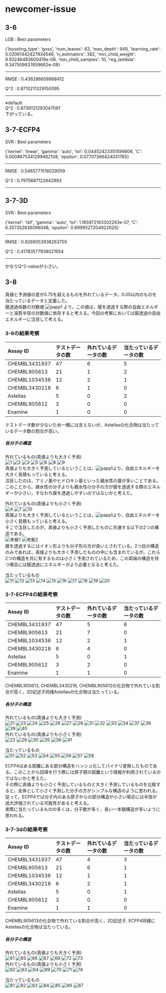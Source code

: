 # newcomer-issue

## 3-6

LGB : Best parameters

{'boosting_type': 'goss', 'num_leaves': 63, 'max_depth': 949, 'learning_rate': 0.02061442427834546, 'n_estimators': 382, 'min_child_weight': 9.93246483600419e-08, 'min_child_samples': 10, 'reg_lambda': 9.347509937659662e-08}

---------------------------------------

RMSE : 0.436286658988412

Q^2 : 0.8710211329150095  

---------------------------------------  
※default  
Q^2 : 0.8736131293047061  
下がっている。  

## 3-7-ECFP4

SVR : Best parameters

{'kernel': 'linear', 'gamma': 'auto', 'tol': 0.04452423351599806, 'C': 0.0008675341299462108, 'epsilon': 0.07707366424031765}

---------------------------------------

RMSE : 0.5465771516029059

Q^2 : 0.7975687122642893

---------------------------------------

## 3-7-3D

SVR : Best parameters

{'kernel': 'rbf', 'gamma': 'auto', 'tol': 1.165972163302293e-07, 'C': 6.357352836096048, 'epsilon': 0.6999527204922626}

---------------------------------------

RMSE : 0.9269053938263705

Q^2 : 0.41783577938021654

---------------------------------------

かなりQ^2-valueが小さい。

## 3-8  
真値と予測値の差が0.75を超えるものを外れているデータ，0.05以内のものを当たっているデータと定義した。  
膜透過係数の対数値
![papp1](newcomer3/papp/1.gif)
より，この値は，膜を透過する際の自由エネルギーと溶質半径の対数値に依存すると考える。今回の考察においては膜透過の自由エネルギーに注目して考える。

### 3-6の結果考察
|Assay ID|テストデータの数|外れているデータの数|当たっているデータの数|
|:---|:---|:---|:---| 
|CHEMBL3431937|47|6|5|
|CHEMBL905613|21|1|2|
|CHEMBL1034536|12|2|1| 
|CHEMBL3430218|6|1|0|
|Astellas|5|0|2|
|CHEMBL905612|3|0|0|  
|Enamine|1|0|0|

テストデータ数が少ないため一概には言えないが，Astellasの化合物は当たっているデータ数の割合が高い。

##### 各分子の構造  
外れているもの(真値よりも大きく予測)  
![1](newcomer3/newcomer3_6_out/1.png)
![2](newcomer3/newcomer3_6_out/2.png)
![3](newcomer3/newcomer3_6_out/3.png)
![5](newcomer3/newcomer3_6_out/5.png)
![6](newcomer3/newcomer3_6_out/6.png)
![8](newcomer3/newcomer3_6_out/8.png)
![9](newcomer3/newcomer3_6_out/9.png)  
真値よりも大きく予測しているということは，![papp1](newcomer3/papp/1.gif)より，自由エネルギーを大きく見積もっていると考える。  
注目したのは，アミノ基やヒドロキシ基といった親水性の基が多いことである。このことから，疎水性の分子よりも親水性の分子の方が膜を透過する際のエネルギーが小さい，すなわち膜を透過しやすいのではないかと考えた。  

外れているもの(真値よりも小さく予測)  
![4](newcomer3/newcomer3_6_out/4.png)
![7](newcomer3/newcomer3_6_out/7.png)
![10](newcomer3/newcomer3_6_out/10.png)  
真値よりも大きく予測しているということは，![papp1](newcomer3/papp/1.gif)より，自由エネルギーを小さく見積もっていると考える。  
そこで注目したのが，真値よりも小さく予測したものに共通する以下の2つの構造である。  
![考察1](newcomer3/newcomer_inquiry/1.jpg)
![考察2](newcomer3/newcomer_inquiry/2.jpg)  
膜を透過するにはイオン形よりも分子形の方が良いとされている。2つ目の構造のみであれば，真値よりも大きく予測したものの中にも含まれているが，これら2つの構造を共に有するものは小さく予測されているため，この両端の構造を持つ場合には膜透過にエネルギーがより必要となると考えた。  


当たっているもの  
![11](newcomer3/newcomer3_6_in/1.png)
![12](newcomer3/newcomer3_6_in/2.png)
![13](newcomer3/newcomer3_6_in/3.png)
![14](newcomer3/newcomer3_6_in/4.png)
![15](newcomer3/newcomer3_6_in/5.png)
![16](newcomer3/newcomer3_6_in/6.png)
![17](newcomer3/newcomer3_6_in/7.png)
![18](newcomer3/newcomer3_6_in/8.png)
![19](newcomer3/newcomer3_6_in/9.png)
![20](newcomer3/newcomer3_6_in/10.png)  


### 3-7-ECFP4の結果考察  
|Assay ID|テストデータの数|外れているデータの数|当たっているデータの数|
|:---|:---|:---|:---| 
|CHEMBL3431937|47|5|6|
|CHEMBL905613|21|7|0|
|CHEMBL1034536|12|2|1| 
|CHEMBL3430218|6|4|0|
|Astellas|5|0|1|
|CHEMBL905612|3|2|0|  
|Enamine|1|1|0|

CHEMBL905613, CHEMBL3430218, CHEMBL905612の化合物で外れている割合が高く，2D記述子同様Astellasの化合物は当たっている。

##### 各分子の構造  
外れているもの(真値よりも大きく予測)  
![21](newcomer3/newcomer3_7_ecfp4_out/1.png)
![23](newcomer3/newcomer3_7_ecfp4_out/3.png)
![24](newcomer3/newcomer3_7_ecfp4_out/4.png)
![25](newcomer3/newcomer3_7_ecfp4_out/5.png)
![26](newcomer3/newcomer3_7_ecfp4_out/6.png)
![27](newcomer3/newcomer3_7_ecfp4_out/7.png)
![28](newcomer3/newcomer3_7_ecfp4_out/8.png)
![31](newcomer3/newcomer3_7_ecfp4_out/11.png)
![32](newcomer3/newcomer3_7_ecfp4_out/12.png)
![33](newcomer3/newcomer3_7_ecfp4_out/13.png)
![34](newcomer3/newcomer3_7_ecfp4_out/14.png)
![37](newcomer3/newcomer3_7_ecfp4_out/17.png)
![38](newcomer3/newcomer3_7_ecfp4_out/18.png)
![39](newcomer3/newcomer3_7_ecfp4_out/19.png)
![40](newcomer3/newcomer3_7_ecfp4_out/20.png)  
外れているもの(真値よりも小さく予測)  
![22](newcomer3/newcomer3_7_ecfp4_out/2.png)
![29](newcomer3/newcomer3_7_ecfp4_out/9.png)
![30](newcomer3/newcomer3_7_ecfp4_out/10.png)
![35](newcomer3/newcomer3_7_ecfp4_out/15.png)
![36](newcomer3/newcomer3_7_ecfp4_out/16.png)
![41](newcomer3/newcomer3_7_ecfp4_out/21.png)  

当たっているもの  
![51](newcomer3/newcomer3_7_ecfp4_in/1.png)
![52](newcomer3/newcomer3_7_ecfp4_in/2.png)
![53](newcomer3/newcomer3_7_ecfp4_in/3.png)
![54](newcomer3/newcomer3_7_ecfp4_in/4.png)
![55](newcomer3/newcomer3_7_ecfp4_in/5.png)
![56](newcomer3/newcomer3_7_ecfp4_in/6.png)
![57](newcomer3/newcomer3_7_ecfp4_in/7.png)
![58](newcomer3/newcomer3_7_ecfp4_in/8.png)  


ECFP4はある距離にある部分構造をハッシュ化してバイナリ変換したものである。このことから回帰を行う際には原子間の距離という情報が利用されているのではないかと考えた。  
その際に真値よりも小さく予測しているものと大きく予測しているものを比較すると，全体として小さく予測した分子の方がシンプルな構造のように思われる。従って，ECFP4では分子内のある原子からの部分構造が小さい場合には半径が過大評価されている可能性があると考える。  
実際に当たっているものの多くは，分子数が多く，長い一本鎖構造が多いように思われる。

### 3-7-3dの結果考察
|Assay ID|テストデータの数|外れているデータの数|当たっているデータの数|
|:---|:---|:---|:---| 
|CHEMBL3431937|47|4|3|
|CHEMBL905613|21|6|1|
|CHEMBL1034536|12|1|1| 
|CHEMBL3430218|6|2|1|
|Astellas|5|0|1|
|CHEMBL905612|3|0|0|  
|Enamine|1|1|0|

CHEMBL905613の化合物で外れている割合が高く，2D記述子, ECFP4同様にAstellasの化合物は当たっている。

##### 各分子の構造  
外れているもの(真値よりも大きく予測)  
![61](newcomer3/newcomer3_7_3d_out/1.png)
![65](newcomer3/newcomer3_7_3d_out/5.png)
![66](newcomer3/newcomer3_7_3d_out/6.png)
![67](newcomer3/newcomer3_7_3d_out/7.png)
![68](newcomer3/newcomer3_7_3d_out/8.png)
![72](newcomer3/newcomer3_7_3d_out/12.png)
![73](newcomer3/newcomer3_7_3d_out/13.png)  
外れているもの(真値よりも小さく予測)  
![62](newcomer3/newcomer3_7_3d_out/2.png)
![63](newcomer3/newcomer3_7_3d_out/3.png)
![64](newcomer3/newcomer3_7_3d_out/4.png)
![69](newcomer3/newcomer3_7_3d_out/9.png)
![70](newcomer3/newcomer3_7_3d_out/10.png)
![71](newcomer3/newcomer3_7_3d_out/11.png)
![74](newcomer3/newcomer3_7_3d_out/14.png)  

当たっているもの  
![81](newcomer3/newcomer3_7_3d_in/1.png)
![82](newcomer3/newcomer3_7_3d_in/2.png)
![83](newcomer3/newcomer3_7_3d_in/3.png)
![84](newcomer3/newcomer3_7_3d_in/4.png)
![85](newcomer3/newcomer3_7_3d_in/5.png)
![86](newcomer3/newcomer3_7_3d_in/6.png)
![87](newcomer3/newcomer3_7_3d_in/7.png)
















